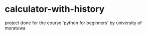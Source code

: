 # calculator-with-history
project done for the course 'python for beginners' by university of moratuwa
